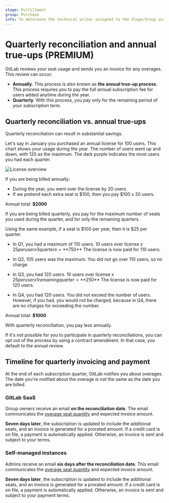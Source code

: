 ```yaml
---
stage: Fulfillment
group: Purchase
info: To determine the technical writer assigned to the Stage/Group associated with this page, see https://about.gitlab.com/handbook/engineering/ux/technical-writing/#assignments
---
```


# Quarterly reconciliation and annual true-ups **(PREMIUM)**

GitLab reviews your seat usage and sends you an invoice for any overages.
This review can occur:

- **Annually**. This process is also known as **the annual true-up process**. This process requires you to pay the full annual subscription fee
  for users added anytime during the year.
- **Quarterly**. With this process, you pay only for the remaining period of your subscription term.

## Quarterly reconciliation vs. annual true-ups

Quarterly reconciliation can result in substantial savings.

Let's say in January you purchased an annual license for 100 users. This chart shows your usage during the year.
The number of users went up and down, with 120 as the maximum. The dark purple indicates the most users you had each quarter.

![License overview](img/quarterly_reconciliation.png)

If you are being billed annually:

- During the year, you went over the license by 20 users.
- If we pretend each extra seat is $100, then you pay $100 x 20 users.

Annual total: **$2000**

If you are being billed quarterly, you pay for the maximum number of seats you used during the quarter,
and for only the remaining quarters.

Using the same example, if a seat is $100 per year, then it is $25 per quarter.

- In Q1, you had a maximum of 110 users. 10 users over license x $25 per user x 3 quarters = **$750**
  The license is now paid for 110 users.

- In Q2, 105 users was the maximum. You did not go over 110 users, so no charge.

- In Q3, you had 120 users. 10 users over license x $25 per user x 1 remaining quarter = **$250**
  The license is now paid for 120 users.

- In Q4, you had 120 users. You did not exceed the number of users. However, if you had, you would not be charged, because in Q4, there are no charges for exceeding the number.

Annual total: **$1000**

With quarterly reconciliation, you pay less annually.

If it's not possible for you to participate in quarterly reconciliations, you can opt out of the
process by using a contract amendment. In that case, you default to the annual review.

## Timeline for quarterly invoicing and payment

At the end of each subscription quarter, GitLab notifies you about overages.
The date you're notified about the overage is not the same as the date
you are billed.

### GitLab SaaS

Group owners receive an email **on the reconciliation date**.
The email communicates the [overage seat quantity](gitlab_com/index.md#seats-owed)
and expected invoice amount.

**Seven days later**, the subscription is updated to include the additional
seats, and an invoice is generated for a prorated amount. If a credit card
is on file, a payment is automatically applied. Otherwise, an invoice is
sent and subject to your terms.

### Self-managed instances

Admins receive an email **six days after the reconciliation date**.
This email communicates the [overage seat quantity](self_managed/index.md#users-over-license)
and expected invoice amount.

**Seven days later**, the subscription is updated to include the additional
seats, and an invoice is generated for a prorated amount. If a credit card
is on file, a payment is automatically applied. Otherwise, an invoice is
sent and subject to your payment terms.
